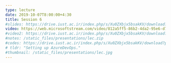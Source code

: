 ```yaml
---
type: lecture
date: 2019-10-07T8:00:00+4:30
title: Session 6
#slides: https://drive.iust.ac.ir/index.php/s/Xu0ZXbjx5bsakKV/download?path=%2FSlides&files=lab2.pdf
video: https://web.microsoftstream.com/video/812a5ff5-86b2-4da2-95e6-d7c800c3bbf7
#video2: https://drive.iust.ac.ir/index.php/s/Xu0ZXbjx5bsakKV/download?path=%2FVideos&files=lab2b.mp4
#notes: /static_files/presentations/lec.zip
#codes: https://drive.iust.ac.ir/index.php/s/Xu0ZXbjx5bsakKV/download?path=%2FCode&files=S4.zip
# tldr: "Setting up AzureDevOps."
#thumbnail: /static_files/presentations/lec.jpg
---
```

